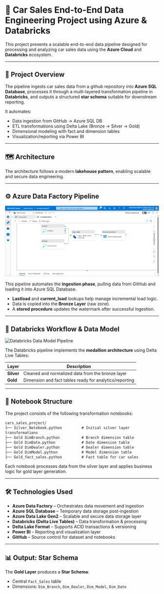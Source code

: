 # 🚗 Car Sales End-to-End Data Engineering Project using Azure & Databricks

This project presents a scalable end-to-end data pipeline designed for processing and analyzing car sales data using the **Azure Cloud** and **Databricks** ecosystem.

---

## 🧭 Project Overview

The pipeline ingests car sales data from a github repository into **Azure SQL Database**, processes it through a multi-layered transformation pipeline in **Databricks**, and outputs a structured **star schema** suitable for downstream reporting.

It automates:

- Data ingestion from GitHub → Azure SQL DB
- ETL transformations using Delta Lake (Bronze → Silver → Gold)
- Dimensional modeling with fact and dimension tables
- Visualization/reporting via Power BI

---

## 🗺️ Architecture

The architecture follows a modern **lakehouse pattern**, enabling scalable and secure data engineering.



---

## ⚙️ Azure Data Factory Pipeline

![Azure Data Factory Pipeline](https://github.com/jotstolu/Car-Sales-End-to-End-Data-Engineering-Project-using-Azure-Databricks/blob/main/asset/Azure%20Data%20factory%20pipeline.png?raw=true)

This pipeline automates the **ingestion phase**, pulling data from GitHub and loading it into Azure SQL Database.

- **Lastload** and **current_load** lookups help manage incremental load logic.
- Data is copied into the **Bronze Layer** (raw zone).
- A **stored procedure** updates the watermark after successful ingestion.



---

## 🔁 Databricks Workflow & Data Model

![Databricks Data Model Pipeline](./assets/databricks_data_model_pipeline.png)

The Databricks pipeline implements the **medallion architecture** using Delta Live Tables:

| Layer    | Description |
|----------|-------------|
| **Silver** | Cleaned and normalized data from the bronze layer |
| **Gold**   | Dimension and fact tables ready for analytics/reporting |



---

## 🧱 Notebook Structure

The project consists of the following transformation notebooks:

```
cars_sales_project/
├── Silver_Notebook.python         # Initial silver layer transformations
├── Gold DimBranch.python          # Branch dimension table
├── Gold DimDate.python            # Date dimension table
├── Gold DimDealer.python          # Dealer dimension table
├── Gold DimModel.python           # Model dimension table
├── Gold_fact_sales.python         # Fact table for car sales
```

Each notebook processes data from the silver layer and applies business logic for gold layer generation.

---

## 🛠️ Technologies Used

- **Azure Data Factory** – Orchestrates data movement and ingestion
- **Azure SQL Database** – Temporary data storage post-ingestion
- **Azure Data Lake Gen2** – Scalable and secure data storage layer
- **Databricks (Delta Live Tables)** – Data transformation & processing
- **Delta Lake Format** – Supports ACID transactions & versioning
- **Power BI** – Reporting and visualization layer
- **GitHub** – Source control for dataset and notebooks

---

## 📊 Output: Star Schema

The **Gold Layer** produces a **Star Schema**:

- Central `Fact_Sales` table
- Dimensions: `Dim_Branch`, `Dim_Dealer`, `Dim_Model`, `Dim_Date`


